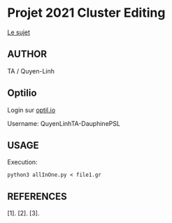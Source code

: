 # Projet 2021 Cluster Editing

[Le sujet](https://www.lamsade.dauphine.fr/~sikora/ens/graphes/projet2021/)

## AUTHOR

TA / Quyen-Linh

## Optilio

Login sur [optil.io](https://www.optil.io/optilion/)

Username: QuyenLinhTA-DauphinePSL

## USAGE

Execution: 

    python3 allInOne.py < file1.gr

## REFERENCES
[1]. 
[2].
[3].
